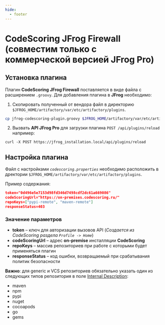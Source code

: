 ```yaml
---
hide:
  - footer
---
```

# CodeScoring JFrog Firewall (совместим только с коммерческой версией JFrog Pro)


## Установка плагина

Плагин **CodeScoring JFrog Firewall** поставляется в виде файла с расширением `.groovy`.
Для добавления плагина в **JFrog** необходимо:

1. Скопировать полученный от вендора файл в директорию `$JFROG_HOME/artifactory/var/etc/artifactory/plugins`.
```bash
cp jfrog-codescoring-plugin.groovy $JFROG_HOME/artifactory/var/etc/artifactory/plugins
```
2. Вызвать **API JFrog Pro** для загрузки плагина `POST /api/plugins/reload` например:
```curl
curl -X POST https://jfrog_installation.local/api/plugins/reload
```

## Настройка плагина

Файл с настройками *`codescoring.properties`* необходимо расположить в дректории `$JFROG_HOME/artifactory/var/etc/artifactory/plugins`.

Пример содержания:

```json
token="0d496e5e7153d98fd346d7498cdf2dc61a669086"
codeScoringUrl="https://on-premises.codescoring.ru/"
repoKeys=["pypi-remote", "maven-remote"]
responseStatus=403
```

### Значение параметров
- **token** – ключ для авторизации вызовов API (*Создается из CodeScoring раздела `Profile -> Home`*)
- **codeScoringUrl** – адрес **on-premise** инсталляции **CodeScoring**
- **repoKeys** – массив репозиториев при работе с которыми будет применяться плагин
- **responseStatus** – код ошибки, возвращаемый при срабатывания политик безопасности

**Важно**: для generic и VCS репозиториев обязательно указать один из следующих типов репозитория в поле [Internal Description](https://www.jfrog.com/confluence/display/JFROG/Repository+Management):

- maven
- npm
- pypi 
- nuget
- cocoapods
- go
- gems
